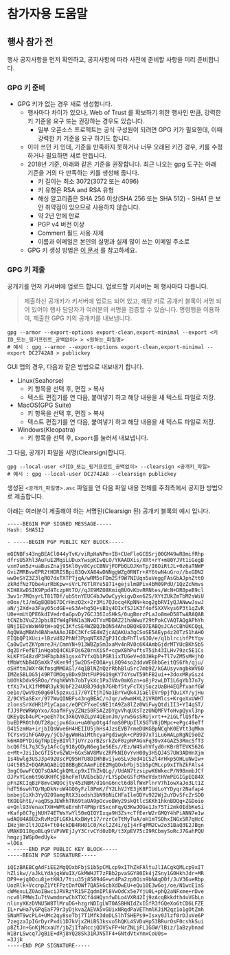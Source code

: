# 참가자용 도움말

## 행사 참가 전
행사 공지사항을 먼저 확인하고, 공지사항에 따라 사전에 준비할 사항을 미리 준비합니다.

### GPG 키 준비
- GPG 키가 없는 경우 새로 생성합니다.
    - 행사마다 차이가 있으나, Web of Trust 를 확보하기 위한 행사인 만큼, 강력한 키 기준을 요구 또는 권장하는 경우도 있습니다.
        - 일부 오픈소스 프로젝트는 공식 구성원이 되려면 GPG 키가 필요한데, 이때 강력한 키 기준을 요구 하기도 합니다.
    - 이미 쓰던 키 인데, 기준을 만족하지 못하거나 너무 오래된 키긴 경우, 키를 수정하거나 필요하면 새로 만듭니다.
    - 2018년 기준, 아래와 같은 기준을 권장합니다. 최근 나오는 gpg 도구는 아래 기준을 거의 다 만족하는 키를 생성해 줍니다.
        - 키 길이는 최소 3072(3072 또는 4096)
        - 키 유형은 RSA and RSA 유형
        - 해싱 알고리즘은 SHA 256 이상(SHA 256 또는 SHA 512) - SHA1 은 보안 취약점이 있으므로 사용하지 않습니다.
        - 약 2년 안에 만료
        - PGP v4 버전 이상
        - Comment 필드 사용 자제
        - 이름과 이메일은 본인의 실명과 실제 많이 쓰는 이메일 주소로
    - GPG 키 생성 방법은 [이 문서](create-gpg-key.md) 를 참고하세요.

### GPG 키 제출

공개키를 먼저 키서버에 업로드 합니다. 업로드할 키서버는 매 행사마다 다릅니다.
> 제출하신 공개키가 키서버에 업로드 되어 있고, 해당 키로 공개키 블록이 서명 되어 있어야 행사 담당자가 여러분의 서명을 검증할 수 있습니다.
명령행을 이용하여, 제출한 GPG 키의 공개키를 내보냅니다.
```
gpg --armor --export-options export-clean,export-minimal --export <키ID_또는_핑거프린트_공백없이> > <원하는_파일명>
# 예시 : gpg --armor --export-options export-clean,export-minimal --export DC2742A8 > publickey
```
GUI 앱의 경우, 다음과 같은 방법으로 내보내기 합니다.
- Linux(Seahorse)
    - 키 항목을 선택 후, 편집 > 복사
    - 텍스트 편집기를 연 다음, 붙여넣기 하고 해당 내용을 새 텍스트 파일로 저장.
- MacOS(GPG Suite)
    - 키 항목을 선택 후, 편집 > 복사
    - 텍스트 편집기를 연 다음, 붙여넣기 하고 해당 내용을 새 텍스트 파일로 저장.
- Windows(Kleopatra)
    - 키 항목을 선택 후, `Export`를 눌러서 내보냅니다.

그 다음, 공개키 파일을 서명(Clearsign)합니다.
```
gpg --local-user <키ID_또는_핑거프린트_공백없이> --clearsign <공개키_파일>
# 예시 : gpg --local-user DC2742A8 --clearsign publickey

```

생성된 `<공개키_파일명>.asc` 파일을 연 다음 파일 내용 전체를 주최측에서 공지한 방법으로 제출합니다.

아래는 여러분이 제출해야 하는 서명된(Clearsign 된) 공개키 블록의 예시 입니다.

```
-----BEGIN PGP SIGNED MESSAGE-----
Hash: SHA512

- -----BEGIN PGP PUBLIC KEY BLOCK-----

mQINBFs43ngBEACl044yTvK/viRpHaNPm+IB+CUeFleGCBSrj00GM49wR8mifRhp
dfrsU5Xhl3AuFuE2MqiLUDuxYwspKIwQLO/YKAADXis/XRt+rY+m80YJVt1iGegB
vxm7um5z+uaBusZnaj9SKl0yv8CycCBNVjFOPbQLOJKnTp/I6OiRtJL+0z6aTNWP
GviZMRBvwEPR2tHDRISBpi83QvXA84wDNNggWZg0RNTr+AY6twN4uGro//bxGDN2
wwDeSYZ3Z3lqR07dxTXTPTjqA/wRM5oFDm2Sf9W7NIUqn5uVeggFAsGbAJpnZttO
zkRdfNz7Qbe4urRbKpw+sVrL76TlRYe5871+gejslmBPix4bM09PdU/1QzZcNmvs
KIH8XwDSIK9Ppd4TczpHt7O//qJE9MZO8KmiqBUOvKbvRRNtes/WcN+DR0peB9cl
3wv1r7MQsyrLT81TDf/ubStnYEUC4bJwOwCyykigvDxn6ZS/XYtZUkZmTbM2sWiU
eOox/tJ/mGg8Q8b67DCrHnzO2x+2r3Mi7QJocq4KpNN+kog2gbRVIyQJANwwJswJ
aN/j2Xd+a3Fay05cdGE+eS3A+hg5Q+sB1y4DIxfSJ1K3f4ofSXXVkys6P3t1qZvR
U0e+mUtQPE6kdIVedr0aGpvDy7GCJ36IoSHkS/0ugBmrzPLaJo8meD58TwARAQAB
tCNZb3VuZ2JpbiBIYW4gPHN1a3NvOTYxMDBAZ21haWwuY29tPokCVAQTAQgAPhYh
BNjIEDsWxW40tW+aQjC3KfcSE4WZBQJbON54AhsDBQkEO7EABQsJCAcCBhUKCQgL
AgQWAgMBAh4BAheAAAoJEDC3KfcSE4WZjcAQAKUa3qCSoSE5AEyp4z20TzS1hAHO
EIQbQP1XUci+lBzVdB2PhNf3PpqNTX8ZgPJ1CdbFhTlv63O/e/q1blrcihfPtYqv
Ca0wIwtZKYpmreJH/CmmYN+913WBZpSm3xaMv4nRV0c6K4AmbGjdrMTYUcBKh5b5
dg2DrFefBTinHgobQ4CKUFOs6Z0rnXiSf+cgwX8hPuftsT5ih43ILHv79zc5E1Cs
kLKFYG48zdP3HFbpbA91gsx47YfxQb1PGR1ixTUGeV+dOJHkpP+7l7vZM5sMHjhO
tMbWtNbB4DSmXk7sKen9fj5w2DS+EO0A+yL8Q94so2ddvWE6hbGeitQS6fh/qju/
oSHftmJWXr4KfmsqMMOASl/4q1BlNZnQzrRbhBlu5rc7mb9Z/kGAUsyvngbkWV6O
IMZeSBLOG5j49RTOMOgy8Dx93NtFUP9G19gKY74YswT59hFB2ui++3doxMRyGsz4
bUOYkDdx9SROo/YYqhKWYh7obTykXc1Pa3VAv0mK6zn+o8jPzwLDT1L6gYb37n7y
tfXi7xLX1fMMNR3yk9UbF224U88J9dqh7GHbf5tyFcTXjSoczUaBH4EQPfxanf6W
oe1o/QwV9z60g60l5pzxuii7/0YItjhINa1BrYwQk4JiaElEVr9pjfQuiXY/yjHu
Z/9CVSaSExr/977WuQINBFs43ngBEAC/nJqr/w9wmHXL2iVROMlcs+KrgeXxUWH7
zlonsSrXdHR1P1yCapac/eQPCFYxeCsNE1tA9Za8lZz0WiFwyQtdiII3+YI4qST/
fJJ9PeWRWpYxo/XoafHFyyZZNz50FSAZzDYgvVhqUXsTzzUNQMFVfoHvpQyxl3np
QKEyQsb4uPC+peEh7bc3X6QV0ZLpV4QEonJm/yrw5GsSRUjxrt++2iGLflQ5fb/+
buEDPROthOUT28pcjpv6Gxu+uA0hpOtg4fnmS0PUpIlXSGTV8jDMpc+ePgc49eTf
0415zmHa+irjbIQsWve6H4HEIIU5jhHs4JzsEVB7rmeDUKGBpNCqhK0EVtt3qMkm
TCYsv9ihFGA0yy/jCb7gyWmHaiMthcyaPgdiwgk+cPB9O7xTiLu6WALpRgNI9o0Z
k6HAOPYDiGgTNpIEyBIVl7jUYrzorBZsrkZeF0zpNPAGnFq39vX4GAZ53RmcSfT3
bcQ6fSL7q3C5y1AfcCg918yODyN6eg1eS6Es//Ez/W4SvhVfyd0rKBrBTEVKS62G
e+Mt+Jzi1bcGfI5tv6ZWU+6GxSWV8MVc2RPkNI0vYvH00y3HSQJ4S7UW3ADHnXjm
1s4bwlg3USJ3p492UscPQ95H7U8DIHhBvijwoSLv3ed41CS2l4rHkp5OHLuNwIw+
U4t585Z+DQARAQABiQI8BBgBCAAmFiEE2MgQOxbFbjS1b5pCMLcp9xIThZkFAls4
3ngCGwwFCQQ7sQAACgkQMLcp9xIThZkQLg//UdAN7tzsipwK6WkecP/N98nmbJCf
OJPxYGcm6t96UKHfCjBheFmTUVEbcbD/rLYSpDeGSfcMheVdxtHVmPEGIGpEQ84X
pFn2KCIqBzF8mvCWQOcjty45zNBM/d1GnG6nct6d8lfWxPlnrV7hIowXaJo3Lt1Z
hdT56swhTQ/NpDkNroW4GQ6yFzl8PmK/fY2LhVJYE3jK8PIUdLoYYDyqr2Nafap4
bnbejGiXh3YyO209amgRtX3iodsh3bN9bNiCHFaIleODYv922Wj2uYDvSfcZrSDO
tKOEGhtE/+aqDSpJEWhhTR69taUA9pOcvoBWy29skQtlcSKKh1hknBDQq+ZGDoio
e+Qnl93VenaxTXH+WMteErmhT4PNprESxcnFqyQ3KwJOGe1Jx75Ti2mkOIdbKeSi
+Kafp8C7gjNUH74ETWsYwYl50mQIOYIxqa9H3Zs+cTfEerW2rGMQY4hPiANN7e1w
wdAQU4A8U2xRvMzQFLGKkLKxBWyt17/rzrCeTtMyTuA/oH1mTSOhxINGx5R7qHcC
IHzjHnIltJOZ4+Tt04ckDB4RH01C0/Kcl2Z4i/gIj4rFqPM2Cw2o31BaQ3E2JBgn
VMAKD110goBLq9tVPVWEjJyY3CrvCYd0zDR/t3XpEV75cI9RCbmySoRcJ7GahPQU
hmgzj1WGp0edUyk=
=lO6x
- -----END PGP PUBLIC KEY BLOCK-----
-----BEGIN PGP SIGNATURE-----

iQIzBAEBCgAdFiEE2MgQOxbFbjS1b5pCMLcp9xIThZkFAltuJlIACgkQMLcp9xIT
hZlikw//aJkLYdAjqkWuIX/GkMWHJT7zFBb2pvaSGY80Ik4jZSny1G0HkhJdr+MR
DP9+ejq0Qcu8jetKHJ/7tiu35j85894G+wt4Pa2zp0Oin9bNAqO0f/JuV36ueRbp
UozRlk+VccnpZ1YtFPztDnfOWf7QA5kGcbXdDwEU+eQu10E3w6oj/oe/N1wcE1aS
cWMexuLZOAoIBwciJRVRzYR15FZgdmIPl8VwOdCx5e7YjU0L+phQ2aNFxme+rDve
ncv0lPMWsIu7tVwmdmrwChXTXCf44HQynfwDLo4VXR42Ij9zAcqBkkdth4uVGbLn
nlinyXKzDVNU5W8TlMruDG+hzgrNDIgLWT0ASBHNIdZxIGfR3fGQeXo6tCD6LFZE
IL+rwHa7yGPqEaF79r3yDjkvaZAEVA5vGUixNRqdPaVEThmlKJiM2qz1o1gOtZmh
SNaMT9wcPL4+UMc2qy8seTbj7T1Mfk3deDLSlhTSHEPs9+Isxy0Jlzf0rDJuVe6P
7zegzaIpIGrDyrPxdi1D7kVjxZHiBS3ksvo5hQKL4SVDuHp53BRurOsF0cshkSui
p8ZtJn+GnKjMcxaUY/jbZjIfaRccjQDVSvFP+NrZNLjFL1GGW/lBiz/1aBzybnad
W1BrLSwcq7JgBiE+dRj8YQ28Sk31RJNSTF4+GNtdVtxYmxCoU0s=
=3Jjk
-----END PGP SIGNATURE-----

```
